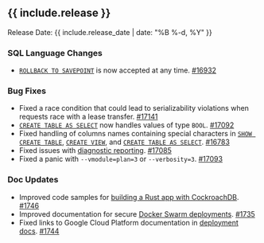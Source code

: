 <h2 id="{{ include.release | slugify }}">{{ include.release }}</h2>

Release Date: {{ include.release_date | date: "%B %-d, %Y" }}

<h3 id="v1-0-4-sql-language-changes">SQL Language Changes</h3>

- [`ROLLBACK TO SAVEPOINT`](https://www.cockroachlabs.com/docs/v1.0/rollback-transaction) is now accepted at any time. [#16932](https://github.com/cockroachdb/cockroach/pull/16932)

<h3 id="v1-0-4-bug-fixes">Bug Fixes</h3>

- Fixed a race condition that could lead to serializability violations when requests race with a lease transfer. [#17141](https://github.com/cockroachdb/cockroach/pull/17141)
- [`CREATE TABLE AS SELECT`](https://www.cockroachlabs.com/docs/v1.0/create-table-as) now handles values of type `BOOL`. [#17092](https://github.com/cockroachdb/cockroach/pull/17092)
- Fixed handling of columns names containing special characters in [`SHOW CREATE TABLE`](https://www.cockroachlabs.com/docs/v1.0/show-create-table), [`CREATE VIEW`](https://www.cockroachlabs.com/docs/v1.0/create-view), and [`CREATE TABLE AS SELECT`](https://www.cockroachlabs.com/docs/v1.0/create-table-as). [#16783](https://github.com/cockroachdb/cockroach/pull/16783)
- Fixed issues with [diagnostic reporting](https://www.cockroachlabs.com/docs/v1.1/diagnostics-reporting). [#17085](https://github.com/cockroachdb/cockroach/pull/17085)
- Fixed a panic with `--vmodule=plan=3` or `--verbosity=3`. [#17093](https://github.com/cockroachdb/cockroach/pull/17093)

<h3 id="v1-0-4-doc-updates">Doc Updates</h3>

- Improved code samples for [building a Rust app with CockroachDB](https://www.cockroachlabs.com/docs/v1.0/build-a-rust-app-with-cockroachdb). [#1746](https://github.com/cockroachdb/docs/pull/1746)
- Improved documentation for secure [Docker Swarm deployments](https://www.cockroachlabs.com/docs/v1.0/orchestrate-cockroachdb-with-docker-swarm).  [#1735](https://github.com/cockroachdb/docs/pull/1735)
- Fixed links to Google Cloud Platform documentation in [deployment docs](https://www.cockroachlabs.com/docs/v1.0/deploy-cockroachdb-on-google-cloud-platform). [#1744](https://github.com/cockroachdb/docs/pull/1744)

